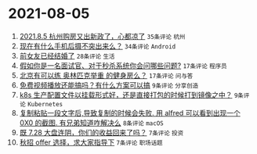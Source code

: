 # 2021-08-05

1. [2021.8.5 杭州购房又出新政了，心都凉了](https://www.v2ex.com/t/793762) `35条评论` `杭州`
1. [现在有什么手机后摄不突出来么？](https://www.v2ex.com/t/793752) `34条评论` `Android`
1. [前女友已经结婚了](https://www.v2ex.com/t/793759) `28条评论` `生活`
1. [假如你是一名面试官、对于秒杀系统你会问哪些问题?](https://www.v2ex.com/t/793755) `17条评论` `程序员`
1. [北京有可以练 奥林匹克举重 的健身房么？](https://www.v2ex.com/t/793747) `17条评论` `问与答`
1. [免费视频播放还能搞吗？有什么方案可以搞](https://www.v2ex.com/t/793771) `9条评论` `分享创造`
1. [k8s 生产配置文件以挂载形式好，还是直接打包的时候打到镜像之中？](https://www.v2ex.com/t/793761) `9条评论` `Kubernetes`
1. [复制粘贴一段文字后,导致复制的时候会失败. 用 alfred 可以看到出现一个 0X0 的截图. 有兄弟知道咋解决么](https://www.v2ex.com/t/793757) `8条评论` `macOS`
1. [既 7.28 大盘连阴，你们的收益回来了吗？](https://www.v2ex.com/t/793770) `7条评论` `投资`
1. [秋招 offer 选择，求大家指导下](https://www.v2ex.com/t/793760) `7条评论` `职场话题`
